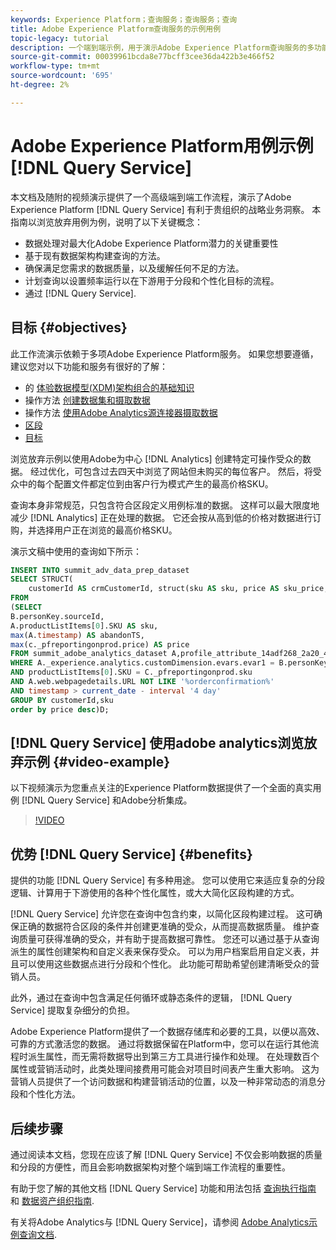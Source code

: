 ```yaml
---
keywords: Experience Platform；查询服务；查询服务；查询
title: Adobe Experience Platform查询服务的示例用例
topic-legacy: tutorial
description: 一个端到端示例，用于演示Adobe Experience Platform查询服务的多功能性和优势。
source-git-commit: 00039961bcda8e77bcff3cee36da422b3e466f52
workflow-type: tm+mt
source-wordcount: '695'
ht-degree: 2%

---
```


# Adobe Experience Platform用例示例 [!DNL Query Service]

本文档及随附的视频演示提供了一个高级端到端工作流程，演示了Adobe Experience Platform [!DNL Query Service] 有利于贵组织的战略业务洞察。 本指南以浏览放弃用例为例，说明了以下关键概念：

* 数据处理对最大化Adobe Experience Platform潜力的关键重要性
* 基于现有数据架构构建查询的方法。
* 确保满足您需求的数据质量，以及缓解任何不足的方法。
* 计划查询以设置频率运行以在下游用于分段和个性化目标的流程。
* 通过 [!DNL Query Service].

## 目标 {#objectives}

此工作流演示依赖于多项Adobe Experience Platform服务。 如果您想要遵循，建议您对以下功能和服务有很好的了解：

* 的 [体验数据模型(XDM)架构组合的基础知识](../../xdm/schema/composition.md)
* 操作方法 [创建数据集和摄取数据](https://experienceleague.adobe.com/docs/platform-learn/tutorials/data-ingestion/create-datasets-and-ingest-data.html)
* 操作方法 [使用Adobe Analytics源连接器摄取数据](https://experienceleague.adobe.com/docs/platform-learn/tutorials/sources/ingest-data-from-adobe-analytics.html?lang=zh-Hans)
* [区段](../../segmentation/home.md)
* [目标](../../destinations/home.md)

浏览放弃示例以使用Adobe为中心 [!DNL Analytics] 创建特定可操作受众的数据。 经过优化，可包含过去四天中浏览了网站但未购买的每位客户。 然后，将受众中的每个配置文件都定位到由客户行为模式产生的最高价格SKU。

查询本身非常规范，只包含符合区段定义用例标准的数据。 这样可以最大限度地减少 [!DNL Analytics] 正在处理的数据。 它还会按从高到低的价格对数据进行订购，并选择用户正在浏览的最高价格SKU。

演示文稿中使用的查询如下所示：

```sql
INSERT INTO summit_adv_data_prep_dataset
SELECT STRUCT(
    customerId AS crmCustomerId, struct(sku AS sku, price AS sku_price, abandonTS AS abandonTS) AS abandonBrowse) AS _pfreportingonprod
FROM
(SELECT
B.personKey.sourceId,
A.productListItems[0].SKU AS sku,
max(A.timestamp) AS abandonTS,
max(c._pfreportingonprod.price) AS price
FROM summit_adobe_analytics_dataset A,profile_attribute_14adf268_2a20_4dee_bee6_a6b0e34616a9 B,summit_product_dataset c
WHERE A._experience.analytics.customDimension.evars.evar1 = B.personKey.sourceID
AND productListItems[0].SKU = C._pfreportingonprod.sku
AND A.web.webpagedetails.URL NOT LIKE '%orderconfirmation%'
AND timestamp > current_date - interval '4 day'
GROUP BY customerId,sku
order by price desc)D;
```

## [!DNL Query Service] 使用adobe analytics浏览放弃示例 {#video-example}

以下视频演示为您重点关注的Experience Platform数据提供了一个全面的真实用例 [!DNL Query Service] 和Adobe分析集成。

>[!VIDEO](https://video.tv.adobe.com/v/342533?quality=12&learn=on)

## 优势 [!DNL Query Service] {#benefits}

提供的功能 [!DNL Query Service] 有多种用途。 您可以使用它来适应复杂的分段逻辑、计算用于下游使用的各种个性化属性，或大大简化区段构建的方式。

[!DNL Query Service] 允许您在查询中包含约束，以简化区段构建过程。 这可确保正确的数据符合区段的条件并创建更准确的受众，从而提高数据质量。 维护查询质量可获得准确的受众，并有助于提高数据可靠性。 您还可以通过基于从查询派生的属性创建架构和自定义表来保存受众。 可以为用户档案启用自定义表，并且可以使用这些数据点进行分段和个性化。 此功能可帮助希望创建清晰受众的营销人员。

此外，通过在查询中包含满足任何循环或静态条件的逻辑， [!DNL Query Service] 提取复杂细分的负担。

Adobe Experience Platform提供了一个数据存储库和必要的工具，以便以高效、可靠的方式激活您的数据。 通过将数据保留在Platform中，您可以在运行其他流程时派生属性，而无需将数据导出到第三方工具进行操作和处理。 在处理数百个属性或营销活动时，此类处理间接费用可能会对项目时间表产生重大影响。 这为营销人员提供了一个访问数据和构建营销活动的位置，以及一种非常动态的消息分段和个性化方法。

## 后续步骤

通过阅读本文档，您现在应该了解 [!DNL Query Service] 不仅会影响数据的质量和分段的方便性，而且会影响数据架构对整个端到端工作流程的重要性。

有助于您了解的其他文档 [!DNL Query Service] 功能和用法包括 [查询执行指南](../best-practices/writing-queries.md) 和 [数据资产组织指南](../best-practices/organize-data-assets.md).

有关将Adobe Analytics与 [!DNL Query Service]，请参阅 [Adobe Analytics示例查询文档](../sample-queries/adobe-analytics.md).
